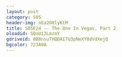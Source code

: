 ```yaml
---
layout: post 
category: S05 
header-img: nEa2O0lyKtM 
title: S05E24 -- The One In Vegas, Part 2 
oloadid: SQoU13LmzmY 
gdriveid: 0B8nsuTHQDAI7U3pNeXY0dVdXejQ 
bgcolor: 723A9A
--- 
```

<!--more--> 
